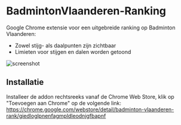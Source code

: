 # BadmintonVlaanderen-Ranking
Google Chrome extensie voor een uitgebreide ranking op Badminton Vlaanderen:
- Zowel stijg- als daalpunten zijn zichtbaar
- Limieten voor stijgen en dalen worden getoond

![screenshot](https://user-images.githubusercontent.com/17025996/161548139-a6e3e799-e7e4-4d8f-b07d-0629be5b6636.png)

## Installatie

Installeer de addon rechtsreeks vanaf de Chrome Web Store, klik op "Toevoegen aan Chrome" op de volgende link:
https://chrome.google.com/webstore/detail/badminton-vlaanderen-rank/giedloglpnenfagmpldleodnjgfbapnf
